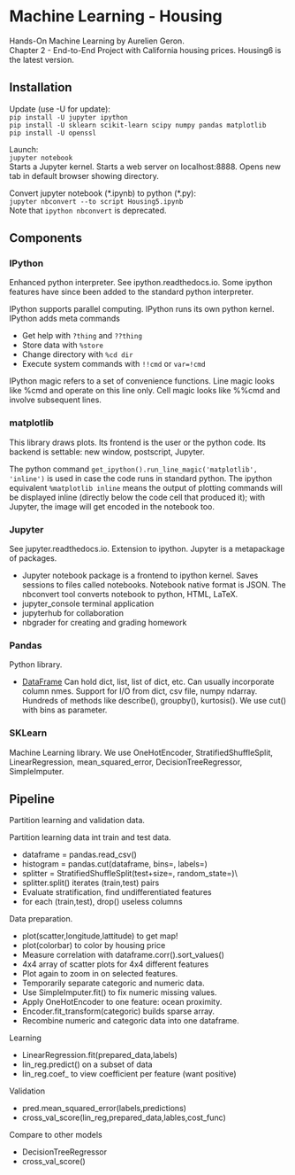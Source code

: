 # Machine Learning - Housing
Hands-On Machine Learning by Aurelien Geron.\
Chapter 2 - End-to-End Project with California housing prices.
Housing6 is the latest version.

## Installation

Update (use -U for update):\
`pip install -U jupyter ipython`\
`pip install -U sklearn scikit-learn scipy numpy pandas matplotlib`\
`pip install -U openssl`

Launch:\
`jupyter notebook`\
Starts a Jupyter kernel.
Starts a web server on localhost:8888.
Opens new tab in default browser showing directory.

Convert jupyter notebook (\*.ipynb) to python (\*.py):\
`jupyter nbconvert --to script Housing5.ipynb`\
Note that `ipython nbconvert` is deprecated.

## Components

### IPython
Enhanced python interpreter.
See ipython.readthedocs.io.
Some ipython features have since been added to the standard python interpreter.

IPython supports parallel computing.
IPython runs its own python kernel.
IPython adds meta commands

* Get help with `?thing` and `??thing`
* Store data with `%store`
* Change directory with `%cd dir`
* Execute system commands with `!!cmd` or `var=!cmd`

IPython magic refers to a set of convenience functions.
Line magic looks like %cmd and operate on this line only.
Cell magic looks like %%cmd and involve subsequent lines.

### matplotlib
This library draws plots.
Its frontend is the user or the python code.
Its backend is settable: new window, postscript, Jupyter.

The python command `get_ipython().run_line_magic('matplotlib', 'inline')` is used in case the code runs in standard python.
The ipython equivalent `%matplotlib inline` means
the output of plotting commands will be displayed inline
(directly below the code cell that produced it);
with Jupyter, the image will get encoded in the notebook too.

### Jupyter
See jupyter.readthedocs.io.
Extension to ipython.
Jupyter is a metapackage of packages.

* Jupyter notebook package is a frontend to ipython kernel.
Saves sessions to files called notebooks.
Notebook native format is JSON.
The nbconvert tool converts notebook to python, HTML, LaTeX.
* jupyter_console terminal application
* jupyterhub for collaboration
* nbgrader for creating and grading homework

### Pandas
Python library.

* [DataFrame](https://pandas.pydata.org/pandas-docs/stable/reference/api/pandas.DataFrame.html)
Can hold dict, list, list of dict, etc.
Can usually incorporate column nmes.
Support for I/O from dict, csv file, numpy ndarray.
Hundreds of methods like describe(), groupby(), kurtosis().
We use cut() with bins as parameter.

### SKLearn
Machine Learning library.
We use OneHotEncoder, StratifiedShuffleSplit,
LinearRegression, mean_squared_error, DecisionTreeRegressor,
SimpleImputer.

## Pipeline
Partition learning and validation data.

Partition learning data int train and test data.
* dataframe = pandas.read_csv()
* histogram = pandas.cut(dataframe, bins=, labels=)
* splitter = StratifiedShuffleSplit(test+size=, random_state=)\
* splitter.split() iterates (train,test) pairs
* Evaluate stratification, find undifferentiated features
* for each (train,test), drop() useless columns

Data preparation.
* plot(scatter,longitude,lattitude) to get map!
* plot(colorbar) to color by housing price
* Measure correlation with dataframe.corr().sort_values()
* 4x4 array of scatter plots for 4x4 different features
* Plot again to zoom in on selected features.
* Temporarily separate categoric and numeric data.
* Use SimpleImputer.fit() to fix numeric missing values.
* Apply OneHotEncoder to one feature: ocean proximity.
* Encoder.fit_transform(categoric) builds sparse array.
* Recombine numeric and categoric data into one dataframe.

Learning
* LinearRegression.fit(prepared_data,labels)
* lin_reg.predict() on a subset of data
* lin_reg.coef_ to view coefficient per feature (want positive)

Validation
* pred.mean_squared_error(labels,predictions)
* cross_val_score(lin_reg,prepared_data,lables,cost_func)

Compare to other models
* DecisionTreeRegressor
* cross_val_score()
